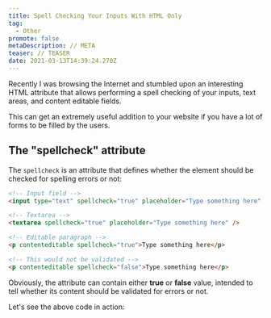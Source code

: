 ```yaml
---
title: Spell Checking Your Inputs With HTML Only
tag:
  - Other
promote: false
metaDescription: // META
teaser: // TEASER
date: 2021-03-13T14:39:24.270Z
---
```

Recently I was browsing the Internet and stumbled upon an interesting HTML attribute that allows performing a spell checking of your inputs, text areas, and content editable fields.

This can get an extremely useful addition to your website if you have a lot of forms to be filled by the users.

## The "spellcheck" attribute

The `spellcheck` is an attribute that defines whether the element should be checked for spelling errors or not:

```html
<!-- Input field -->
<input type="text" spellcheck="true" placeholder="Type something here" />

<!-- Textarea -->
<textarea spellcheck="true" placeholder="Type something here" />

<!-- Editable paragraph -->
<p contenteditable spellcheck="true">Type something here</p>

<!-- This would not be validated -->
<p contenteditable spellcheck="false">Type something here</p>
```

Obviously, the attribute can contain either **true** or **false** value, intended to tell whether its content should be validated for errors or not.

Let's see the above code in action: